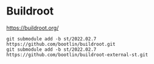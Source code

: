 # Buildroot

https://buildroot.org/

```shell
git submodule add -b st/2022.02.7 https://github.com/bootlin/buildroot.git
git submodule add -b st/2022.02.7 https://github.com/bootlin/buildroot-external-st.git
```
